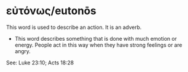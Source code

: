 # εὐτόνως/eutonōs
This word is used to describe an action. It is an adverb.
* This word describes something that is done with much emotion or energy. People act in this way when they have strong feelings or are angry.

See: Luke 23:10; Acts 18:28
